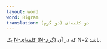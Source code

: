 ```yaml
---
layout: word
word: Bigram
translation: دو کلمه‌ای (دو گرم)
---
```


یک [N-کلمه‌ای (N-گرم)](/N/n-gram) که در آن N=2 باشد.
